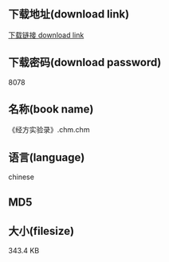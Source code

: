 ## 下载地址(download link)
[下载链接 download link](https://tutu365.netlify.app/?s=%E3%80%8A%E7%BB%8F%E6%96%B9%E5%AE%9E%E9%AA%8C%E5%BD%95%E3%80%8B.chm)

## 下载密码(download password)
8078

## 名称(book name)
《经方实验录》.chm.chm

## 语言(language)
chinese

## MD5


## 大小(filesize)
343.4 KB
